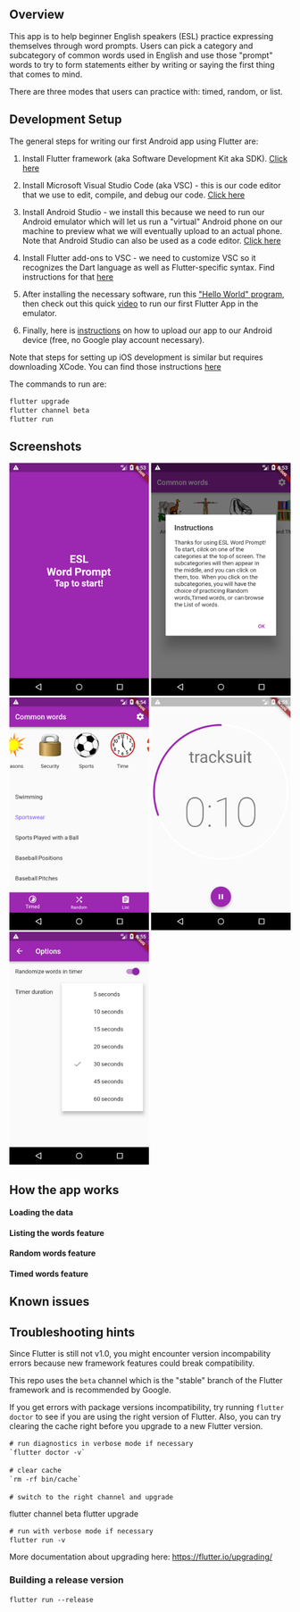 ## Overview
This app is to help beginner English speakers (ESL) practice expressing themselves
through word prompts. Users can pick a category and subcategory of common words
used in English and use those "prompt" words to try to form statements either
by writing or saying  the first thing that comes to mind.

 There are three modes that users can practice with: timed, random, or list. 

## Development Setup
The general steps for writing our first Android app using Flutter are:

1. Install Flutter framework (aka Software Development Kit aka SDK). [Click here](https://flutter.io/get-started/install/)

2. Install Microsoft Visual Studio Code (aka VSC) - this is our code editor that we use to edit, compile, and debug our code. [Click here](https://code.visualstudio.com/download)

3. Install Android Studio - we install this because we need to run our Android emulator which will let us run a "virtual" Android phone on our machine to preview what we will eventually upload to an actual phone. Note that Android Studio can also be used as a code editor. [Click here](https://developer.android.com/studio/index.html)

4. Install Flutter add-ons to VSC - we need to customize VSC so it recognizes the Dart language as well as Flutter-specific syntax. Find instructions for that [here](https://flutter.io/get-started/editor/#vscode)

5. After installing the necessary software, run this ["Hello World" program](https://flutter.io/get-started/codelab/), then check out this quick [video](https://www.youtube.com/watch?v=0gA6o6YWheo) to run our first Flutter App in the emulator.

6. Finally, here is [instructions](https://developer.android.com/studio/run/device.html) on how to upload our app to our Android device (free, no Google play account necessary). 

Note that steps for setting up iOS development is similar but requires downloading XCode. You can find those
instructions [here](https://flutter.io/setup-macos/#ios-setup)

The commands to run are:
```
flutter upgrade
flutter channel beta
flutter run
```

## Screenshots
<p>
<img src="https://github.com/paulebreo/esl-words-android/blob/master/screenshots/title.png" alt="title" width="250">
<img src="https://github.com/paulebreo/esl-words-android/blob/master/screenshots/instructions.png" alt="instructions" width="250">
<img src="https://github.com/paulebreo/esl-words-android/blob/master/screenshots/sports.png" alt="sports" width="250">
<img src="https://github.com/paulebreo/esl-words-android/blob/master/screenshots/timed.png" alt="timed" width="250">
<img src="https://github.com/paulebreo/esl-words-android/blob/master/screenshots/settings.png" alt="settings" width="250">

</p>

## How the app works

#### Loading the data


#### Listing the words feature

#### Random words feature

#### Timed words feature


## Known issues

## Troubleshooting hints
Since Flutter is still not v1.0, you might encounter
version incompability errors because new framework features could 
break compatibility.

This repo uses the `beta` channel which is the "stable" branch of the Flutter framework
and is recommended by Google.

If you get errors with package versions incompatibility, try
running `flutter doctor` to see if you are using the right
version of Flutter. Also, you can try clearing the cache
right before you upgrade to a new Flutter version.
```
# run diagnostics in verbose mode if necessary
`flutter doctor -v`

# clear cache
`rm -rf bin/cache`

# switch to the right channel and upgrade
```
flutter channel beta
flutter upgrade
```
# run with verbose mode if necessary
flutter run -v
```
More documentation about upgrading here: https://flutter.io/upgrading/

### Building a release version
```
flutter run --release
```
